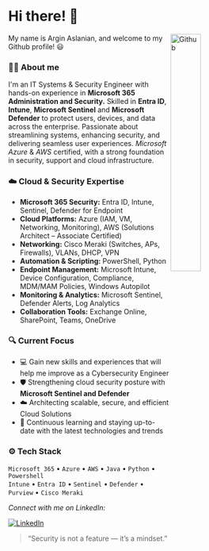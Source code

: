 # Hi there! :wave:

<img width="35%" align="right" alt="Github" src="https://user-images.githubusercontent.com/48678280/88862734-4903af80-d201-11ea-968b-9c939d88a37c.gif" />

My name is Argin Aslanian, and welcome to my Github profile! :smiley:

### 👨‍💻 About me
I'm an IT Systems & Security Engineer with hands-on experience in **Microsoft 365 Administration and Security.** Skilled in **Entra ID**, **Intune**, **Microsoft Sentinel** and **Microsoft Defender** to protect users, devices, and data across the enterprise. Passionate about streamlining systems, enhancing security, and delivering seamless user experiences. 
*Microsoft Azure* & *AWS* certified, with a strong foundation in security, support and cloud infrastructure.

### ☁️ Cloud & Security Expertise
- **Microsoft 365 Security:** Entra ID, Intune, Sentinel, Defender for Endpoint
- **Cloud Platforms:** Azure (IAM, VM, Networking, Monitoring), AWS (Solutions Architect – Associate Certified)  
- **Networking:** Cisco Meraki (Switches, APs, Firewalls), VLANs, DHCP, VPN  
- **Automation & Scripting:** PowerShell, Python
- **Endpoint Management:** Microsoft Intune, Device Configuration, Compliance, MDM/MAM Policies, Windows Autopilot  
- **Monitoring & Analytics:** Microsoft Sentinel, Defender Alerts, Log Analytics
- **Collaboration Tools:** Exchange Online, SharePoint, Teams, OneDrive  

### 🔍 Current Focus
- :computer: Gain new skills and experiences that will help me improve as a Cybersecurity Engineer
- 🛡️ Strengthening cloud security posture with **Microsoft Sentinel and Defender** 
- :cloud: Architecting scalable, secure, and efficient Cloud Solutions
- 🚀 Continuous learning and staying up-to-date with the latest technologies and trends

<div align="left">

### ⚙️ Tech Stack
`Microsoft 365` • `Azure` • `AWS` • `Java` • `Python` • `Powershell`  
`Intune` • `Entra ID` • `Sentinel` • `Defender` • `Purview` • `Cisco Meraki`

<i>Connect with me on LinkedIn:

</i><a href="https://www.linkedin.com/in/arginaslanian/" target="_blank"><img src="https://img.shields.io/badge/LinkedIn-%230077B5.svg?&style=flat-square&logo=linkedin&logoColor=white" alt="LinkedIn"></a>

</div>

> “Security is not a feature — it’s a mindset.”
